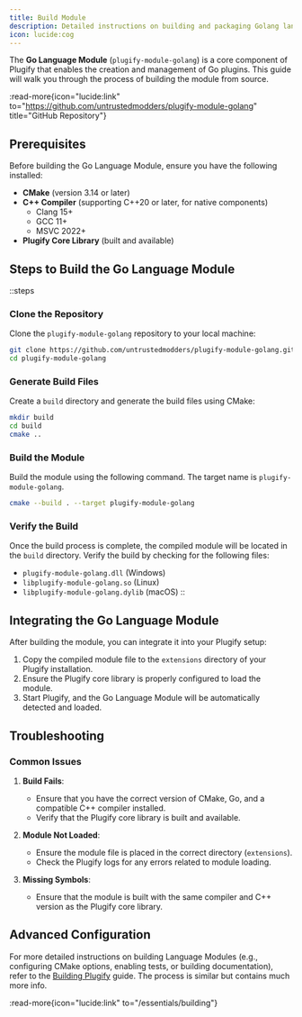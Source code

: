 ```yaml
---
title: Build Module
description: Detailed instructions on building and packaging Golang language module.
icon: lucide:cog
---
```


The **Go Language Module** (`plugify-module-golang`) is a core component of Plugify that enables the creation and management of Go plugins. This guide will walk you through the process of building the module from source.

:read-more{icon="lucide:link" to="https://github.com/untrustedmodders/plugify-module-golang" title="GitHub Repository"}

## **Prerequisites**

Before building the Go Language Module, ensure you have the following installed:

- **CMake** (version 3.14 or later)
- **C++ Compiler** (supporting C++20 or later, for native components)
    - Clang 15+
    - GCC 11+
    - MSVC 2022+
- **Plugify Core Library** (built and available)

## **Steps to Build the Go Language Module**

::steps
### **Clone the Repository**
Clone the `plugify-module-golang` repository to your local machine:

```bash
git clone https://github.com/untrustedmodders/plugify-module-golang.git --recursive
cd plugify-module-golang
```

### **Generate Build Files**
Create a `build` directory and generate the build files using CMake:

```bash
mkdir build
cd build
cmake ..
```

### **Build the Module**
Build the module using the following command. The target name is `plugify-module-golang`.

```bash
cmake --build . --target plugify-module-golang
```

### **Verify the Build**
Once the build process is complete, the compiled module will be located in the `build` directory. Verify the build by checking for the following files:
- `plugify-module-golang.dll` (Windows)
- `libplugify-module-golang.so` (Linux)
- `libplugify-module-golang.dylib` (macOS)
::

## **Integrating the Go Language Module**

After building the module, you can integrate it into your Plugify setup:

1. Copy the compiled module file to the `extensions` directory of your Plugify installation.
2. Ensure the Plugify core library is properly configured to load the module.
3. Start Plugify, and the Go Language Module will be automatically detected and loaded.

## **Troubleshooting**

### **Common Issues**
1. **Build Fails**:
    - Ensure that you have the correct version of CMake, Go, and a compatible C++ compiler installed.
    - Verify that the Plugify core library is built and available.

2. **Module Not Loaded**:
    - Ensure the module file is placed in the correct directory (`extensions`).
    - Check the Plugify logs for any errors related to module loading.

3. **Missing Symbols**:
    - Ensure that the module is built with the same compiler and C++ version as the Plugify core library.

## **Advanced Configuration**

For more detailed instructions on building Language Modules (e.g., configuring CMake options, enabling tests, or building documentation), refer to the [Building Plugify](/essentials/building) guide. The process is similar but contains much more info.

:read-more{icon="lucide:link" to="/essentials/building"}
